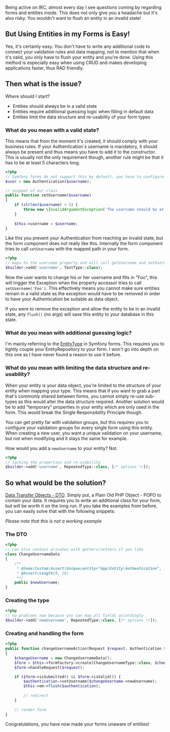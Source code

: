 Being active on IRC, almost every day I see questions coming by regarding forms and entities inside. This does not only give you a headache but it's also risky. You wouldn't want to flush an entity in an invalid state!

## But Using Entities in my Forms is Easy!
Yes, it's certainly easy. You don't have to write any additional code to connect your validation rules and data mapping, not to mention that when it's valid, you only have to flush your entity and you're done. Using this method is especially easy when using CRUD and makes developing applications faster, thus RAD friendly.

## Then what is the issue?
Where should I start? 
 - Entities should always be in a valid state
 - Entities require additional guessing logic when filling in default data
 - Entities limit the data structure and re-usability of your form types
 
### What do you mean with a valid state?
This means that from the moment it's created, it should comply with your business rules. If your Authentication`s username is mandatory, it should always be present and thus means you have to add it to the constructor. This is usually not the only requirement though, another rule might be that it has to be at least 5 characters long.

```php
<?php
// Symfony forms do not support this by default, you have to configure this
$user = new Authentication($username);

// snippet of our class
public function setUsername($username)
{
    if (strlen($username) < 5) {
        throw new \InvalidArgumentException('The username should be at least 5 characters.')
    }
    
    $this->username = $username;
}
```
Like this you prevent your Authentication from reaching an invalid state, but the form component does not really like this. Internally the form component tries to call `setUsername` with the mapped path in your form.

```php
<?php
// maps to the username property and will call getUsername and setUsername
$builder->add('username', TextType::class);
```
Now the user wants to change his or her username and fills in "Foo", this will trigger the Exception when the property accessor tries to call `setUsername('Foo')`. This effectively means you cannot make sure entities remain in a valid state as the exception would have to be removed in order to have your Authentication be suitable as data object.

If you were to remove the exception and allow the entity to be in an invalid state, any `flush()` (no args) will save this entity to your database in this state.

### What do you mean with additional guessing logic?
I'm mainly referring to the [EntityType](http://symfony.com/doc/current/reference/forms/types/entity.html) in Symfony forms. This requires you to tightly couple your EntityRepository to your form. I won't go into depth on this one as I have never found a reason to use it before.

### What do you mean with limiting the data structure and re-usability?
When your entity is your data object, you're limited to the structure of your entity when mapping your type. This means that if you want to grab a part that's commonly shared between forms, you cannot simply re-use sub-types as this would alter the data structure required. Another solution would be to add "temporary" properties in your entity which are only used in the form. This would break the Single Responsibility Principle though.

You can get pretty far with validation groups, but this requires you to configure your validation groups for every single form using this entity. When creating a new user, you want a unique validation on your username, but not when modifying and it stays the same for example.

How would you add a `newUsername` to your entity? Not.
```php
<?php
// lacking the properties and re-usability
$builder->add('username', RepeatedType::class, [/* options */]);
```

## So what would be the solution?
[Data Transfer Objects - DTO](http://martinfowler.com/eaaCatalog/dataTransferObject.html). Simply put, a  Plain Old PHP Object - POPO to contain your data. It requires you to write an additional class for your form, but will be worth it on the long run. If you take the examples from before, you can easily solve that with the following snippets:

*Please note that this is not a working example*

### The DTO
```php
<?php
// can also contain privates with getters/setters if you like
class ChangeUsernameData
{
    /** 
     * @Some\Custom\Assert\Unique(entity="App\Entity\Authentication", field="username")
     * @Assert\Length(5, 16)
     **/
    public $newUsername;
}
```
### Creating the type
```php
<?php
// no problems now because you can map all fields accordingly
$builder->add('newUsername', RepeatedType::class, [/* options */]);
```
### Creating and handling the form
```php
<?php
public function changeUsernameAction(Request $request, Authentication $authentication)
{
    $changeUsername = new ChangeUsernameData();
    $form = $this->formFactory->create(ChangeUsernameType::class, $changeUsername);
    $form->handleRequest($request);

    if ($form->isSubmitted() && $form->isValid()) {
        $authentication->setUsername($changeUsername->newUsername);
        $this->em->flush($authentication);
        
        // redirect
    }
    
    // render form
}
```

Congratulations, you have now made your forms unaware of entities!